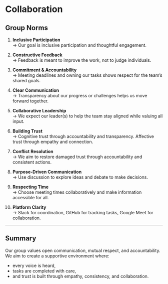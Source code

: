 # Collaboration

## Group Norms

1. **Inclusive Participation**  
   → Our goal is inclusive participation and thoughtful engagement.

2. **Constructive Feedback**  
   → Feedback is meant to improve the work, not to judge individuals.

3. **Commitment & Accountability**  
   → Meeting deadlines and owning our tasks shows respect for the team’s shared goals.

4. **Clear Communication**  
   → Transparency about our progress or challenges helps us move forward together.

5. **Collaborative Leadership**  
   → We expect our leader(s) to help the team stay aligned while valuing all input.

6. **Building Trust**  
   → Cognitive trust through accountability and transparency.
   Affective trust through empathy and connection.

7. **Conflict Resolution**  
   → We aim to restore damaged trust through accountability and consistent actions.

8. **Purpose-Driven Communication**  
   → Use discussion to explore ideas and debate to make decisions.

9. **Respecting Time**  
   → Choose meeting times collaboratively and make information accessible for all.

10. **Platform Clarity**  
   → Slack for coordination, GitHub for tracking tasks, Google Meet for collaboration.

---

## Summary

Our group values open communication, mutual respect, and accountability.  
We aim to create a supportive environment where:  

- every voice is heard,  
- tasks are completed with care,  
- and trust is built through empathy, consistency, and collaboration.
